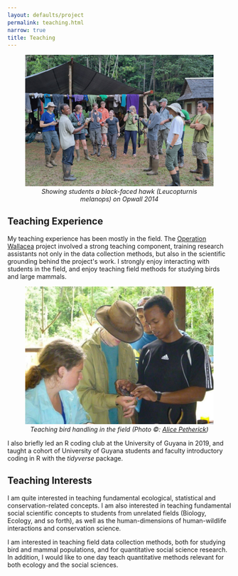 ```yaml
---
layout: defaults/project
permalink: teaching.html
narrow: true
title: Teaching
---
```

<figure>
<img src = "assets/images/teaching/demonstrating.jpg" class = "img-fluid" alt = "Showing students a hawk on Opwall 2014"/>
<text align = "center"><figcaption><i>Showing students a black-faced hawk (Leucopturnis melanops) on Opwall 2014</i></figcaption></text>
</figure>

## Teaching Experience

My teaching experience has been mostly in the field. The <a href = "https://www.opwall.com/location/guyana/">Operation Wallacea</a> project involved a strong teaching component, training research assistants not only in the data collection methods, but also in the scientific grounding behind the project's work. I strongly enjoy interacting with students in the field, and enjoy teaching field methods for studying birds and large mammals.

<figure>
<img src = "assets/images/teaching/opwall.jpg" class = "img-fluid" alt = "Teaching bird handling in the field"/>
<text align = "center"><figcaption><i>Teaching bird handling in the field (Photo ©: <a href ="https://www.linkedin.com/in/alice-petherick/?originalSubdomain=uk" target = "_blank">Alice Petherick</a>)</i></figcaption></text>
</figure>

I also briefly led an R coding club at the University of Guyana in 2019, and taught a cohort of University of Guyana students and faculty introductory coding in R with the *tidyverse* package.
 
## Teaching Interests

I am quite interested in teaching fundamental ecological, statistical and conservation-related concepts. I am also interested in teaching fundamental social scientific concepts to students from unrelated fields (Biology, Ecology, and so forth), as well as the human-dimensions of human-wildlife interactions and conservation science. 

I am interested in teaching field data collection methods, both for studying bird and mammal populations, and for quantitative social science research. In addition, I would like to one day teach quantitative methods relevant for both ecology and the social sciences.